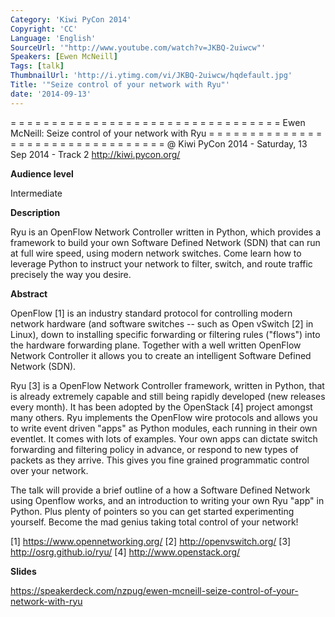 ```yaml
---
Category: 'Kiwi PyCon 2014'
Copyright: 'CC'
Language: 'English'
SourceUrl: '"http://www.youtube.com/watch?v=JKBQ-2uiwcw"'
Speakers: [Ewen McNeill]
Tags: [talk]
ThumbnailUrl: 'http://i.ytimg.com/vi/JKBQ-2uiwcw/hqdefault.jpg'
Title: '"Seize control of your network with Ryu"'
date: '2014-09-13'
---
```

= = = = = = = = = = = = = = = = = = = = = = = = = = = = = = = = = 
Ewen McNeill:
Seize control of your network with Ryu
= = = = = = = = = = = = = = = = = = = = = = = = = = = = = = = = = 
@ Kiwi PyCon 2014 - Saturday, 13 Sep 2014 - Track 2 
http://kiwi.pycon.org/

**Audience level**

Intermediate

**Description**

Ryu is an OpenFlow Network Controller written in Python, which provides a framework to build your own Software Defined Network (SDN) that can run at full wire speed, using modern network switches. Come learn how to leverage Python to instruct your network to filter, switch, and route traffic precisely the way you desire.

**Abstract**

OpenFlow [1] is an industry standard protocol for controlling modern network hardware (and software switches -- such as Open vSwitch [2] in Linux), down to installing specific forwarding or filtering rules ("flows") into the hardware forwarding plane. Together with a well written OpenFlow Network Controller it allows you to create an intelligent Software Defined Network (SDN).

Ryu [3] is a OpenFlow Network Controller framework, written in Python, that is already extremely capable and still being rapidly developed (new releases every month). It has been adopted by the OpenStack [4] project amongst many others. Ryu implements the OpenFlow wire protocols and allows you to write event driven "apps" as Python modules, each running in their own eventlet. It comes with lots of examples. Your own apps can dictate switch forwarding and filtering policy in advance, or respond to new types of packets as they arrive. This gives you fine grained programmatic control over your network.

The talk will provide a brief outline of a how a Software Defined Network using Openflow works, and an introduction to writing your own Ryu "app" in Python. Plus plenty of pointers so you can get started experimenting yourself. Become the mad genius taking total control of your network!

[1] https://www.opennetworking.org/
[2] http://openvswitch.org/
[3] http://osrg.github.io/ryu/
[4] http://www.openstack.org/

**Slides**

https://speakerdeck.com/nzpug/ewen-mcneill-seize-control-of-your-network-with-ryu